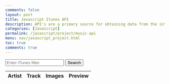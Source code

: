 ```yaml
---
comments: false
layout: post
title: Javascript Itunes API
description: API's are a primary source for obtaining data from the internet.  There is information in API's for almost any interest.
categories: [Javascript]
permalink: /javascript/project/music-api
menu: nav/javascript_project.html
toc: true
comments: true
---
```


<!-- Input box and button for filter -->
<div>
  <input type="text" id="filterInput" placeholder="Enter iTunes filter">
  <button onclick="fetchData()">Search</button>
</div>

<!-- HTML table fragment for page -->
<table>
  <thead>
    <tr>
      <th>Artist</th>
      <th>Track</th>
      <th>Images</th>
      <th>Preview</th>
    </tr>
  </thead>
  <tbody id="result">
    <!-- generated rows -->
  </tbody>
</table>

<!-- Script is laid out in a sequence (no function) and will execute when the page is loaded -->
<script>
  // prepare HTML result container for new output
  const resultContainer = document.getElementById("result");

  // function to fetch data based on user input
  function fetchData() {
    // clear previous results
    resultContainer.innerHTML = "";

    // get user input
    const filterInput = document.getElementById("filterInput");
    const filter = filterInput.value;

    // prepare fetch options
    const url = "https://itunes.apple.com/search?term=" + encodeURIComponent(filter);
    const headers = {
      method: 'GET',
      mode: 'cors',
      cache: 'default',
      credentials: 'omit',
      headers: {
        'Content-Type': 'application/json'
      },
    };

    // fetch the API
    fetch(url, headers)
      .then(response => {
        // check for response errors
        if (response.status !== 200) {
          const errorMsg = 'Database response error: ' + response.status;
          console.log(errorMsg);
          const tr = document.createElement("tr");
          const td = document.createElement("td");
          td.innerHTML = errorMsg;
          tr.appendChild(td);
          resultContainer.appendChild(tr);
          return;
        }
        // valid response will have JSON data
        response.json().then(data => {
          console.log(data);

          // Music data
        for (const row of data.results) {
            console.log(row);

            // tr for each row
            const tr = document.createElement("tr");
            // td for each column
            const artist = document.createElement("td");
            const track = document.createElement("td");
            const image = document.createElement("td");
            const preview = document.createElement("td");

            // data is specific to the API
            artist.innerHTML = row.artistName;
            track.innerHTML = row.trackName; 
            // create preview image
            const img = document.createElement("img");
            img.src = row.artworkUrl100;
            image.appendChild(img);
            // create preview player
            const audio = document.createElement("audio");
            audio.controls = true;
            const source = document.createElement("source");
            source.src = row.previewUrl;
            source.type = "audio/mp4";
            audio.appendChild(source);
            preview.appendChild(audio);

            // this builds td's into tr
            tr.appendChild(artist);
            tr.appendChild(track);
            tr.appendChild(image);
            tr.appendChild(preview);

            // add HTML to container
            resultContainer.appendChild(tr);
          }
        })
      })
      .catch(err => {
        console.error(err);
        const tr = document.createElement("tr");
        const td = document.createElement("td");
        td.innerHTML = err;
        tr.appendChild(td);
        resultContainer.appendChild(tr);
      });
  }
</script>


